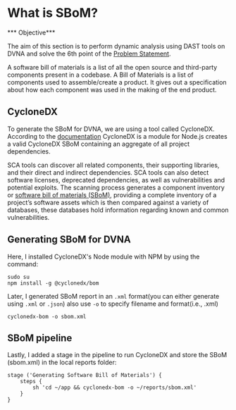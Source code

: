 # What is SBoM?

*** Objective***

The aim of this section is to perform dynamic analysis using DAST tools on DVNA and solve the 6th point of the [Problem Statement](https://devsecops-report.netlify.app/problem-statements/).

A software bill of materials is a list of all the open source and third-party components present in a codebase. A Bill of Materials is a list of components used to assemble/create a product. It gives out a specification about how each component was used in the making of the end product.


## CycloneDX

To generate the SBoM for DVNA, we are using a tool called CycloneDX. According to the [documentation](https://github.com/CycloneDX/cyclonedx-node-module#cyclonedx-nodejs-module) CycloneDX is a module for Node.js creates a valid CycloneDX SBoM containing an aggregate of all project dependencies.

SCA tools can discover all related components, their supporting libraries, and their direct and indirect dependencies. SCA tools can also detect software licenses, deprecated dependencies, as well as vulnerabilities and potential exploits. The scanning process generates a component inventory or  [software bill of materials (SBoM)](https://www.synopsys.com/blogs/software-security/software-bill-of-materials-bom/), providing a complete inventory of a project’s software assets which is then compared against a variety of databases, these databases hold information regarding known and common vulnerabilities.

## Generating SBoM for DVNA

Here, I installed CycloneDX's Node module with NPM by using the command:

    sudo su
    npm install -g @cyclonedx/bom

Later, I generated SBoM report in an `.xml` format(you can either generate using `.xml` or `.json`) also use `-o` to specify filename and format(i.e., .xml)

    cyclonedx-bom -o sbom.xml

## SBoM pipeline

Lastly, I added a stage in the pipeline to run CycloneDX and store the SBoM (sbom.xml) in the local reports folder:

    stage ('Generating Software Bill of Materials') {
        steps {
            sh 'cd ~/app && cyclonedx-bom -o ~/reports/sbom.xml'
        }
    }